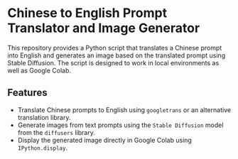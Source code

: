 # Chinese to English Prompt Translator and Image Generator

This repository provides a Python script that translates a Chinese prompt into English and generates an image based on the translated prompt using Stable Diffusion. The script is designed to work in local environments as well as Google Colab.

## Features
- Translate Chinese prompts to English using `googletrans` or an alternative translation library.
- Generate images from text prompts using the `Stable Diffusion` model from the `diffusers` library.
- Display the generated image directly in Google Colab using `IPython.display`.